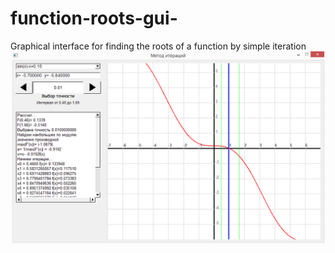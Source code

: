 # function-roots-gui-
Graphical interface for finding the roots of a function by simple iteration
<img src="https://github.com/3036662/function-roots-gui-/blob/master/Screen1.PNG">
